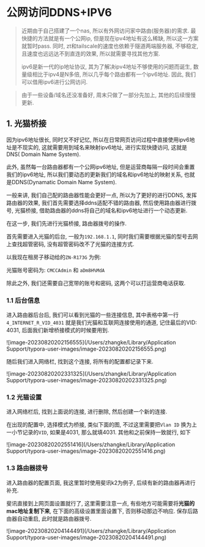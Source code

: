 # 公网访问DDNS+IPV6

> 近期由于自己搭建了一个nas, 所以有外网访问家中路由(服务器)的需求. 最快捷的方法就是有一个公网ip, 但是现在ipv4地址有这么稀缺, 所以这一方案就暂时pass. 同时, zt和tailscale的速度也依赖于隧道两端服务器, 不够稳定, 且速度也远远达不到直连的效果, 所以就需要寻找其他方案. 
>
> ipv6是新一代的ip地址协议, 其为了解决ipv4地址不够使用的问题而诞生, 数量级相比于ipv4是N多倍, 所以几乎每个路由都有一个ipv6地址. 因此, 我们可以借用ipv6进行公网访问.

> 由于一些设备/域名还没准备好, 周末只做了一部分先加上, 其他的后续慢慢更新.



## 1. 光猫桥接

因为ipv6地址很长, 同时又不好记忆, 所以在日常网页访问过程中直接使用ipv6地址是不现实的, 这就需要用到域名来映射ipv6地址, 进行实现快捷访问, 这就是DNS( Domain Name System).

此外, 虽然每一台路由器都有一个公网ipv6地址, 但是运营商每隔一段时间会重置我们的ipv6地址, 所以我们要动态的更新我们的域名和ipv6地址的映射关系, 也就是DDNS(Dynamatic Domain Name System).

一般来讲, 我们自己配的路由器性能会更好一点, 所以为了更好的进行DDNS, 发挥路由器的效果, 我们首先需要选择ddns适配不错的路由器, 然后使用路由器进行拨号, 光猫桥接, 借助路由器的ddns将自己的域名和ipv6地址进行一个动态更新.

在这一步, 我们先进行光猫桥接, 路由器拨号的操作.



首先需要进入光猫的后台, 一般为`192.168.1.1`, 同时我们需要根据光猫的型号去网上查找超管密码, 没有超管密码改不了光猫的连接方式.

以我现在租房子移动给的`ZN-R173G` 为例:

光猫账号密码为: `CMCCAdmin`  和 `aDm8H%MdA`

除此之外, 我们还需要自己宽带的账号和密码, 这两个可以打运营商电话获取.

### 1.1 后台信息

进入路由器后台后, 我们可以看到光猫的一些连接信息, 其中表格中第一行 `4_INTERNET_R_VID_4031` 就是我们光猫和互联网连接使用的通道, 记住最后的VID: 4031, 后面我们新增桥接模式的时候要用到.

![image-20230820202156555](/Users/zhangke/Library/Application Support/typora-user-images/image-20230820202156555.png)

随后我们进入网络栏, 找到这个连接, 将所有的配置都记录下来.

![image-20230820202331325](/Users/zhangke/Library/Application Support/typora-user-images/image-20230820202331325.png)



### 1.2 光猫设置

进入网络栏后, 找到上面说的连接, 进行删除, 然后创建一个新的连接.

在出现的配置中, 选择模式为桥接, 类似下面的图, 不过这里需要把`Vlan ID` 换为上一小节记录的`VID`, 如果是4031, 那么就填4031. 其他和之前保持一致就行, 如下

![image-20230820202551416](/Users/zhangke/Library/Application Support/typora-user-images/image-20230820202551416.png)



### 1.3 路由器拨号

进入路由器的配置页面, 我这里暂时使用斐讯k2为例子, 后续有新的路由器再进行补充.

斐讯直接到上网页面设置就行了, 这里需要注意一点, 有些地方可能需要将**光猫的mac地址复制下来**, 在下面的高级设置里面设置下, 否则移动那边不响应. 保存后路由器自动重启, 此时就是路由器拨号.

![image-20230820204144491](/Users/zhangke/Library/Application Support/typora-user-images/image-20230820204144491.png)



